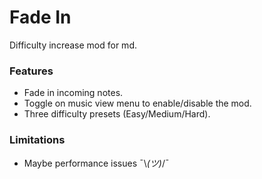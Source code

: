 ﻿# Fade In
Difficulty increase mod for md.

### Features
* Fade in incoming notes.
* Toggle on music view menu to enable/disable the mod.
* Three difficulty presets (Easy/Medium/Hard).

### Limitations
* Maybe performance issues ¯\\_(ツ)_/¯